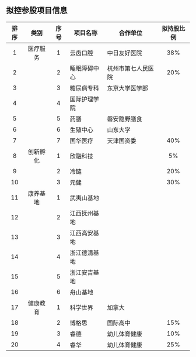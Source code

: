 ## 拟控参股项目信息

|排序|类别|序号|项目名称|合作单位|拟持股比例|
|:--:|:---:|:--:|----|----|:---:|
|1|医疗服务|1|云齿口腔|中日友好医院|38%|
|2||2|睡眠障碍中心|杭州市第七人民医院|20%|
|3||3|糖尿病专科|东京大学医学部||
|4||4|国际护理学院|||
|5||5|药膳|磐安隐野膳食||
|6||6|生殖中心|山东大学||
|7||7|国华医疗|天津国资委|40%|
|8|创新孵化|1|欣融科技||5%|
|9||2|冷链||20%|
|10||3|元健||30%|
|11|康养基地|1|武夷山基地||
|12||2|江西抚州基地||
|13||3|江西高安基地||
|14||4|浙江德清基地||
|15||5|浙江安吉基地||
|16||6|舟山基地||
|17|健康教育|1|科学世界|加拿大||
|18||2|博格思|国际高中|15%|
|19||3|睿德|幼儿体育健康|10%|
|20||4|睿华|幼儿体育健康|25%|
